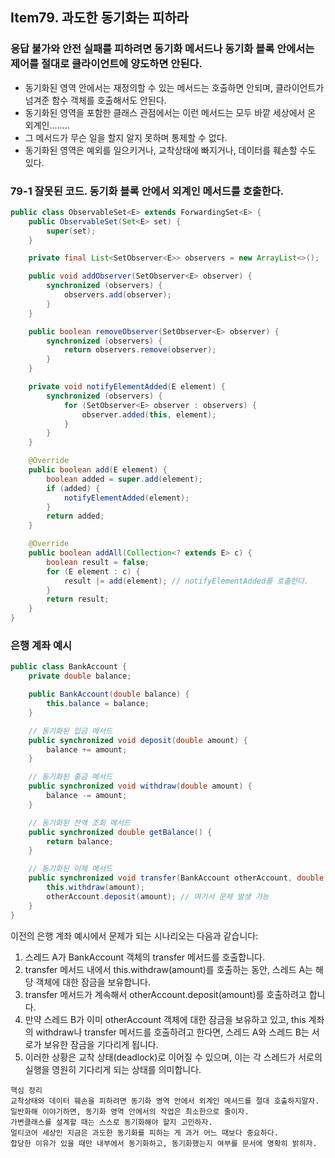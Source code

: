 ## Item79. 과도한 동기화는 피하라

### 응답 불가와 안전 실패를 피하려면 동기화 메서드나 동기화 블록 안에서는 제어를 절대로 클라이언트에 양도하면 안된다.
- 동기화된 영역 안에서는 재정의할 수 있는 메서드는 호출하면 안되며, 클라이언트가 넘겨준 함수 객체를 호출해서도 안된다.
- 동기화된 영역을 포함한 클래스 관점에서는 이런 메서드는 모두 바깥 세상에서 온 외계인........
- 그 메서드가 무슨 일을 할지 알지 못하며 통제할 수 없다.
- 동기화된 영역은 예외를 일으키거나, 교착상태에 빠지거나, 데이터를 훼손할 수도 있다.

### 79-1 잘못된 코드. 동기화 블록 안에서 외계인 메서드를 호출한다.
```java
public class ObservableSet<E> extends ForwardingSet<E> {
    public ObservableSet(Set<E> set) {
        super(set);
    }

    private final List<SetObserver<E>> observers = new ArrayList<>();

    public void addObserver(SetObserver<E> observer) {
        synchronized (observers) {
            observers.add(observer);
        }
    }

    public boolean removeObserver(SetObserver<E> observer) {
        synchronized (observers) {
            return observers.remove(observer);
        }
    }

    private void notifyElementAdded(E element) {
        synchronized (observers) {
            for (SetObserver<E> observer : observers) {
                observer.added(this, element);
            }
        }
    }

    @Override
    public boolean add(E element) {
        boolean added = super.add(element);
        if (added) {
            notifyElementAdded(element);
        }
        return added;
    }

    @Override
    public boolean addAll(Collection<? extends E> c) {
        boolean result = false;
        for (E element : c) {
            result |= add(element); // notifyElementAdded를 호출한다.
        }
        return result;
    }
}
```
### 은행 계좌 예시
```java
public class BankAccount {
    private double balance;

    public BankAccount(double balance) {
        this.balance = balance;
    }

    // 동기화된 입금 메서드
    public synchronized void deposit(double amount) {
        balance += amount;
    }

    // 동기화된 출금 메서드
    public synchronized void withdraw(double amount) {
        balance -= amount;
    }

    // 동기화된 잔액 조회 메서드
    public synchronized double getBalance() {
        return balance;
    }

    // 동기화된 이체 메서드
    public synchronized void transfer(BankAccount otherAccount, double amount) {
        this.withdraw(amount);
        otherAccount.deposit(amount); // 여기서 문제 발생 가능
    }
}
```
이전의 은행 계좌 예시에서 문제가 되는 시나리오는 다음과 같습니다:

1. 스레드 A가 BankAccount 객체의 transfer 메서드를 호출합니다. 
2. transfer 메서드 내에서 this.withdraw(amount)를 호출하는 동안, 스레드 A는 해당 객체에 대한 잠금을 보유합니다. 
3. transfer 메서드가 계속해서 otherAccount.deposit(amount)를 호출하려고 합니다. 
4. 만약 스레드 B가 이미 otherAccount 객체에 대한 잠금을 보유하고 있고, this 계좌의 withdraw나 transfer 메서드를 호출하려고 한다면, 스레드 A와 스레드 B는 서로가 보유한 잠금을 기다리게 됩니다. 
5. 이러한 상황은 교착 상태(deadlock)로 이어질 수 있으며, 이는 각 스레드가 서로의 실행을 영원히 기다리게 되는 상태를 의미합니다.

```
핵심 정리
교착상태와 데이터 훼손을 피하려면 동기화 영역 안에서 외계인 메서드를 절대 호출하지말자.
일반화해 이야기하면, 동기화 영역 안에서의 작업은 최소한으로 줄이자.
가변클래스를 설계할 때는 스스로 동기화해야 할지 고민하자.
멀티코어 세상인 지금은 과도한 동기화를 피하는 게 과거 어느 때보다 중요하다.
합당한 이유가 있을 때만 내부에서 동기화하고, 동기화했는지 여부를 문서에 명확히 밝히자.
```